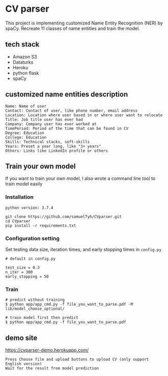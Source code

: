 # CV parser

This project is implementing customized Name Entity Recognition (NER) by spaCy. Recreate 11 classes of name entities and train the model.

## tech stack
- Amazon S3
- Dataturks
- Heroku
- python flask 
- spaCy

## customized name entities description
```
Name: Name of user
Contact: Contact of user, like phone number, email address
Location: Location where user based in or where user want to relocate
Title: Job title user has ever had
Company: Company user has ever worked at
TimePeriod: Period of the time that can be found in CV
Degree: Education
College: Education
Skills: Technical stacks, soft-skills
Years: Preset a year long, like "3+ years"
Others: Links like LinkedIn profile or others
```

## Train your own model

If you want to train your own model, I also wrote a command line tool to train model easily

### Installation
```
python version: 3.7.4
```

```
git clone https://github.com/samuelTyh/CVparser.git
cd CVparser
pip install -r requirements.txt
```

### Configuration setting
Set testing data size, iteration times, and early stopping times in `config.py`
```
# default in config.py

test_size = 0.3
n_iter = 300
early_stopping = 50
```

### Train
```
# predict without training
$ python app/app_cmd.py -f file_you_want_to_parse.pdf -M lib/model_choose_optional/

# train model first then predict
$ python app/app_cmd.py -f file_you_want_to_parse.pdf
```


## demo site
https://cvparser-demo.herokuapp.com/

```
Press Choose file and upload buttons to upload CV (only support English version)
Wait for the result from model prediction
```
